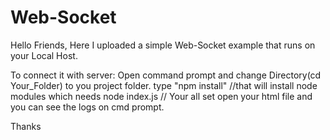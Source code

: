 # Web-Socket
Hello Friends,
Here I uploaded a simple Web-Socket example that runs on your Local Host.

To connect it with server:
Open command prompt and change Directory(cd Your_Folder) to you project folder.
type "npm install" //that will install node modules which needs
node index.js // Your all set 
open your html file and you can see the logs on cmd prompt.

Thanks
